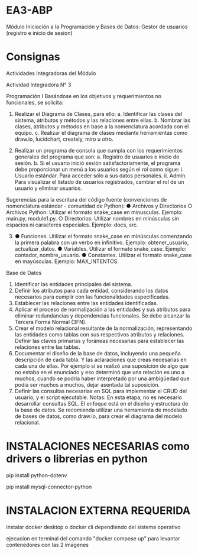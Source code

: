# EA3-ABP
Módulo Iniciación a la Programación y Bases de Datos: Gestor de usuarios (registro e inicio de sesion)

# Consignas

Actividades Integradoras del Módulo

Actividad Integradora N° 3

Programación I
Basándose en los objetivos y requerimientos no funcionales, se solicita:
1. Realizar el Diagrama de Clases, para ello:
a. Identificar las clases del sistema, atributos y métodos y las relaciones
entre ellas.
b. Nombrar las clases, atributos y métodos en base a la nomenclatura
acordada con el equipo.
c. Realizar el diagrama de clases mediante herramientas como draw.io,
lucidchart, creately, miro u otro.

2. Realizar un programa de consola que cumpla con los requerimientos
generales del programa que son:
a. Registro de usuarios e inicio de sesión.
b. Si el usuario inició sesión satisfactoriamente, el programa debe
proporcionar un menú a los usuarios según el rol como sigue:
i. Usuario estándar. Para acceder sólo a sus datos personales.
ii. Admin. Para visualizar el listado de usuarios registrados,
cambiar el rol de un usuario y eliminar usuarios.

Sugerencias para la escritura del código fuente (convenciones de
nomenclatura estándar - comunidad de Python):
● Archivos y Directorios
○ Archivos Python: Utilizar el formato snake_case en minusculas.
Ejemplo: main.py, module1.py.
○ Directorios: Utilizar nombres en minúsculas sin espacios ni
caracteres especiales. Ejemplo: docs, src.

3. ● Funciones. Utilizar el formato snake_case en minúsculas comenzando la
primera palabra con un verbo en infinitivo. Ejemplo: obtener_usuario,
actualizar_datos.
● Variables. Utilizar el formato snake_case. Ejemplo: contador,
nombre_usuario.
● Constantes. Utilizar el formato snake_case en mayúsculas. Ejemplo:
MAX_INTENTOS.

Base de Datos
1. Identificar las entidades principales del sistema.
2. Definir los atributos para cada entidad, considerando los datos necesarios
para cumplir con las funcionalidades especificadas.
3. Establecer las relaciones entre las entidades identificadas.
4. Aplicar el proceso de normalización a las entidades y sus atributos para
eliminar redundancias y dependencias funcionales. Se debe alcanzar la
Tercera Forma Normal (3FN).
5. Crear el modelo relacional resultante de la normalización, representando las
entidades como tablas con sus respectivos atributos y relaciones. Definir las
claves primarias y foráneas necesarias para establecer las relaciones entre
las tablas.
6. Documentar el diseño de la base de datos, incluyendo una pequeña
descripción de cada tabla. Y las aclaraciones que creas necesarias en cada
una de ellas. Por ejemplo si se realizó una suposición de algo que no estaba
en el enunciado y eso determinó que una relación es uno a muchos, cuando
se podría haber interpretado por una ambigüedad que podía ser muchos a
muchos, dejar asentada tal suposición.
7. Definir las consultas necesarias en SQL para implementar el CRUD del
usuario, y el script ejecutable.
Notas: En esta etapa, no es necesario desarrollar consultas SQL. El enfoque está en
el diseño y estructura de la base de datos. Se recomienda utilizar una herramienta de
modelado de bases de datos, como draw.io, para crear el diagrama del modelo
relacional.

# INSTALACIONES NECESARIAS como drivers o librerias en python

pip install python-dotenv

pip install mysql-connector-python

# INSTALACION EXTERNA REQUERIDA

instalar docker desktop o docker cli dependiendo del sistema operativo

ejecucion en terminal del comando "docker compose up" para levantar contenedores con las 2 imagenes